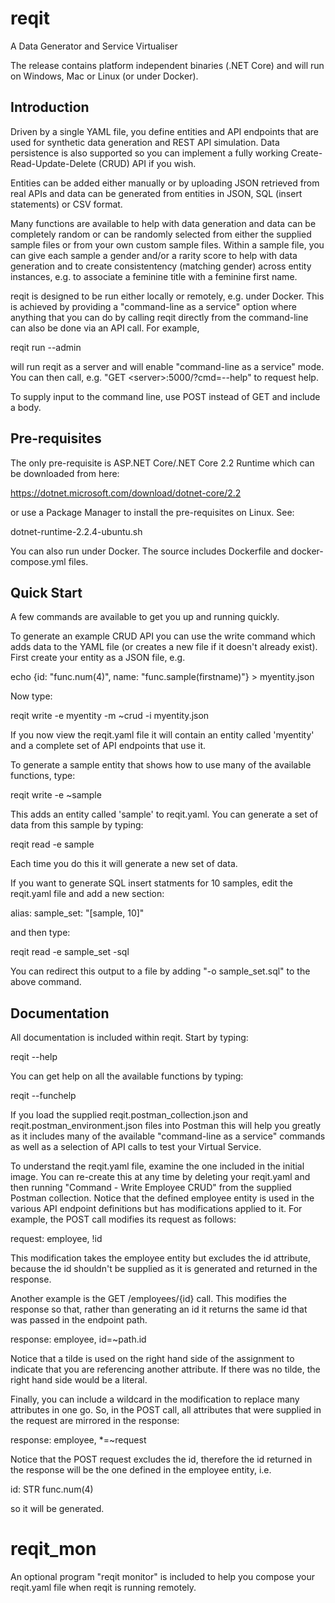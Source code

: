# reqit
A Data Generator and Service Virtualiser

The release contains platform independent binaries (.NET Core) and will run on
Windows, Mac or Linux (or under Docker).

## Introduction
Driven by a single YAML file, you define entities and API endpoints that are used for
synthetic data generation and REST API simulation. Data persistence is also supported
so you can implement a fully working Create-Read-Update-Delete (CRUD) API if you wish.

Entities can be added either manually or by uploading JSON retrieved from real APIs and
data can be generated from entities in JSON, SQL (insert statements) or CSV format.

Many functions are available to help with data generation and data can be completely
random or can be randomly selected from either the supplied sample files or from your
own custom sample files. Within a sample file, you can give each sample a gender and/or
a rarity score to help with data generation and to create consistentency (matching gender)
across entity instances, e.g. to associate a feminine title with a feminine first name.

reqit is designed to be run either locally or remotely, e.g. under Docker. This is achieved
by providing a "command-line as a service" option where anything that you can do by
calling reqit directly from the command-line can also be done via an API call. For example,

reqit run --admin

will run reqit as a server and will enable "command-line as a service" mode. You can then
call, e.g. "GET \<server>:5000/?cmd=--help" to request help.

To supply input to the command line, use POST instead of GET and include a body.

## Pre-requisites
The only pre-requisite is ASP.NET Core/.NET Core 2.2 Runtime which can be downloaded from here:

https://dotnet.microsoft.com/download/dotnet-core/2.2

or use a Package Manager to install the pre-requisites on Linux. See:

dotnet-runtime-2.2.4-ubuntu.sh

You can also run under Docker. The source includes Dockerfile and docker-compose.yml files.

## Quick Start
A few commands are available to get you up and running quickly.

To generate an example CRUD API you can use the write command which adds data to the YAML file
(or creates a new file if it doesn't already exist). First create your entity as a JSON file, e.g.

  echo {id: "func.num(4)", name: "func.sample(firstname)"} > myentity.json

Now type:

  reqit write -e myentity -m ~crud -i myentity.json

If you now view the reqit.yaml file it will contain an entity called 'myentity' and a complete
set of API endpoints that use it.

To generate a sample entity that shows how to use many of the available functions, type:

  reqit write -e ~sample

This adds an entity called 'sample' to reqit.yaml. You can generate a set of data from this sample
by typing:

  reqit read -e sample

Each time you do this it will generate a new set of data.

If you want to generate SQL insert statments for 10 samples, edit the reqit.yaml file and add a new
section:

  alias:
    sample_set: "[sample, 10]"
  
and then type:

  reqit read -e sample_set -sql
  
You can redirect this output to a file by adding "-o sample_set.sql" to the above command.

## Documentation

All documentation is included within reqit. Start by typing:

reqit --help

You can get help on all the available functions by typing:

reqit --funchelp

If you load the supplied reqit.postman_collection.json and reqit.postman_environment.json files
into Postman this will help you greatly as it includes many of the available "command-line as a
service" commands as well as a selection of API calls to test your Virtual Service.

To understand the reqit.yaml file, examine the one included in the initial image. You can
re-create this at any time by deleting your reqit.yaml and then running "Command - Write Employee CRUD"
from the supplied Postman collection. Notice that the defined employee entity is used in the
various API endpoint definitions but has modifications applied to it. For example, the POST
call modifies its request as follows:

  request: employee, !id
  
This modification takes the employee entity but excludes the id attribute, because the id
shouldn't be supplied as it is generated and returned in the response.

Another example is the GET /employees/{id} call. This modifies the response so that, rather than
generating an id it returns the same id that was passed in the endpoint path.

  response: employee, id=~path.id
  
Notice that a tilde is used on the right hand side of the assignment to indicate that you are
referencing another attribute. If there was no tilde, the right hand side would be a literal.

Finally, you can include a wildcard in the modification to replace many attributes in one go.
So, in the POST call, all attributes that were supplied in the request are mirrored in the response:

  response: employee, *=~request

Notice that the POST request excludes the id, therefore the id returned in the response will be
the one defined in the employee entity, i.e.

  id: STR func.num(4)
  
so it will be generated.

# reqit_mon
An optional program "reqit monitor" is included to help you compose your reqit.yaml file when
reqit is running remotely.

